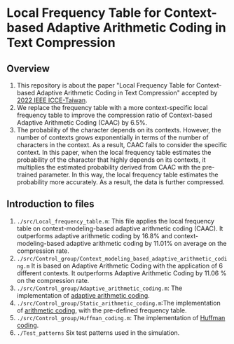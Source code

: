 # Local Frequency Table for Context-based Adaptive Arithmetic Coding in Text Compression
## Overview
   1. This repository is about the paper "Local Frequency Table for Context-based Adaptive Arithmetic
Coding in Text Compression" accepted by [2022 IEEE ICCE-Taiwan](http://www.icce-tw.org/). 
   2. We replace the frequency table with a more context-specific local frequency table to improve the compression ratio of Context-based Adaptive Arithmetic Coding (CAAC) by 6.5%.
   3. The probability of the character depends on its contexts. However, the number of contexts grows exponentially in terms of the number of characters in the context. As a result, CAAC fails to consider the specific context. In this paper, when the local frequency table estimates the probability of the character that highly depends on its contexts, it multiplies the estimated probability derived from CAAC with the pre-trained parameter. In this way, the local frequency table estimates the probability more accurately. As a result, the data is further compressed.
## Introduction to files
  1. `./src/Local_frequency_table.m`: This file applies the local frequency table on context-modeling-based adaptive arithmetic coding (CAAC). It outperforms adaptive arithmetic coding by 16.8% and context-modeling-based adaptive arithmetic coding by 11.01% on average on the compression rate.
  2. `./src/Control_group/Context_modeling_based_adaptive_arithmetic_coding.m` It is based on Adaptive Arithmetic Coding with the application of 6 different contexts. It outperforms Adaptive Arithmetic Coding by 11.06 % on the compression rate.
  3. `./src/Control_group/Adaptive_arithmetic_coding.m`: The implementation of [adaptive arithmetic coding](https://en.wikipedia.org/wiki/Arithmetic_coding#:~:text=Adaptive%20arithmetic%20coding,-See%20also%3A%20Context&text=Adaptation%20is%20the%20changing%20of,same%20step%20as%20in%20encoding.).
  4. `./src/Control_group/Static_arithmetic_coding.m`:The implementation of [arithmetic coding](https://en.wikipedia.org/wiki/Arithmetic_coding), with the pre-defined frequency table.
  5. `./src/Control_group/Huffman_coding.m`: The implementation of [Huffman coding](https://en.wikipedia.org/wiki/Huffman_coding).
  6. `./Test_patterns` Six test patterns used in the simulation.
